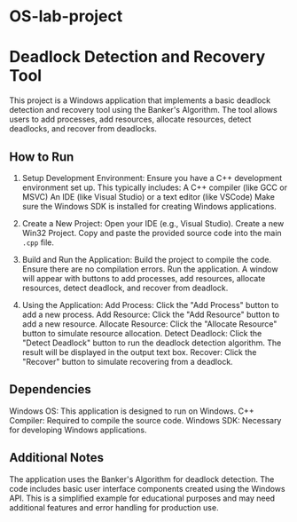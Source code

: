 # OS-lab-project
# Deadlock Detection and Recovery Tool

This project is a Windows application that implements a basic deadlock detection and recovery tool using the Banker's Algorithm. The tool allows users to add processes, add resources, allocate resources, detect deadlocks, and recover from deadlocks.

## How to Run

1. Setup Development Environment:
     Ensure you have a C++ development environment set up. This typically includes:
         A C++ compiler (like GCC or MSVC)
         An IDE (like Visual Studio) or a text editor (like VSCode)
     Make sure the Windows SDK is installed for creating Windows applications.

2. Create a New Project:
     Open your IDE (e.g., Visual Studio).
     Create a new Win32 Project.
     Copy and paste the provided source code into the main `.cpp` file.

3. Build and Run the Application:
     Build the project to compile the code. Ensure there are no compilation errors.
     Run the application. A window will appear with buttons to add processes, add resources, allocate resources, detect deadlock, and recover from deadlock.

4. Using the Application:
     Add Process: Click the "Add Process" button to add a new process.
     Add Resource: Click the "Add Resource" button to add a new resource.
     Allocate Resource: Click the "Allocate Resource" button to simulate resource allocation.
     Detect Deadlock: Click the "Detect Deadlock" button to run the deadlock detection algorithm. The result will be displayed in the output text box.
     Recover: Click the "Recover" button to simulate recovering from a deadlock.

## Dependencies

 Windows OS: This application is designed to run on Windows.
 C++ Compiler: Required to compile the source code.
 Windows SDK: Necessary for developing Windows applications.

## Additional Notes

 The application uses the Banker's Algorithm for deadlock detection.
 The code includes basic user interface components created using the Windows API.
 This is a simplified example for educational purposes and may need additional features and error handling for production use.
